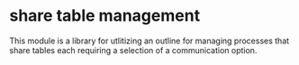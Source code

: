 # share table management
 
This module is a library for utlitizing an outline for managing processes that share tables each requiring a selection of a communication option.
